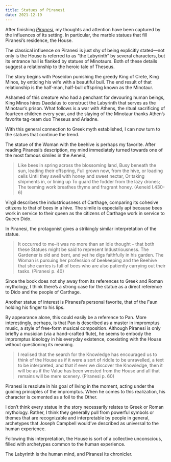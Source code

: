 ```yaml
---
title: Statues of Piranesi
date: 2021-12-19
---
```


After finishing _[Piranesi](https://bookshop.org/books/piranesi-9781432886578/9781635575637)_, my thoughts and attention have been captured by the influences of its setting. In particular, the marble statues that fill Piranesi’s residence, the House.

The classical influence on Piranesi is just shy of being explicitly stated—not only is the House is referred to as “the Labyrinth” by several characters, but its entrance hall is flanked by statues of Minotaurs. Both of these details suggest a relationship to the heroic tale of Theseus.

The story begins with Poseidon punishing the greedy King of Crete, King Minos, by enticing his wife with a beautiful bull. The end result of that relationship is the half-man, half-bull offspring known as the Minotaur.

Ashamed of this creature who had a penchant for devouring human beings, King Minos hires Daedalus to construct the Labyrinth that serves as the Minotaur’s prison. What follows is a war with Athens, the ritual sacrificing of fourteen children every year, and the slaying of the Minotaur thanks Athen’s favorite tag-team duo Theseus and Ariadne.

With this general connection to Greek myth established, I can now turn to the statues that continue the trend.

The statue of the Woman with the beehive is perhaps my favorite. After reading Piranesi’s description, my mind immediately turned towards one of the most famous similes in the Aeneid,

> Like bees in spring across the blossoming land,
> Busy beneath the sun, leading their offspring,
> Full grown now, from the hive, or loading cells
> Until they swell with honey and sweet nectar,
> Or taking shipments in, or lining up
> To guard the fodder from the lazy drones;
> The teeming work breathes thyme and fragrant honey. (Aeneid I.430-6)

Virgil describes the industriousness of Carthage, comparing its cohesive citizens to that of bees in a hive. The simile is especially apt because bees work in service to their queen as the citizens of Carthage work in service to Queen Dido.

In Piranesi, the protagonist gives a strikingly similar interpretation of the statue.

> It occurred to me–it was no more than an idle thought – that both these Statues might be said to represent Industriousness. The Gardener is old and bent, and yet he digs faithfully in his garden. The Woman is pursuing her profession of beekeeping and the Beehive that she carries is full of bees who are also patiently carrying out their tasks. (Piranesi p. 40)

Since the book does not shy away from its references to Greek and Roman mythology, I think there’s a strong case for the statue as a direct reference to Dido and the people of Carthage.

Another statue of interest is Piranesi’s personal favorite, that of the Faun holding his finger to his lips.

By appearance alone, this could easily be a reference to Pan. More interestingly, perhaps, is that Pan is described as a master in impromptus music, a style of free-form musical composition. Although Piranesi is only briefly a musician (via a hand-crafted flute), he seems to embody the impromptus ideology in his everyday existence, coexisting with the House without questioning its meaning.

> I realised that the search for the Knowledge has encouraged us to think of the House as if it were a sort of riddle to be unravelled, a text to be interpreted, and that if ever we discover the Knowledge, then it will be as if the Value has been wrested from the House and all that remains will be mere scenery. (Piranesi p. 60)

Piranesi is resolute in his goal of living in the moment, acting under the guiding principles of the impromptus. When he comes to this realization, his character is cemented as a foil to the Other.

I don’t think every statue in the story necessarily relates to Greek or Roman mythology. Rather, I think they generally pull from powerful symbols or themes that are recognizable and interpretable by people in general, archetypes that Joseph Campbell would’ve described as universal to the human experience.

Following this interpretation, the House is sort of a collective unconscious, filled with archetypes common to the human experience.

The Labyrinth is the human mind, and Piranesi its chronicler.
